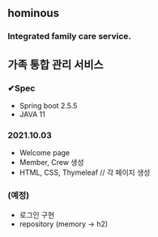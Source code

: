 ## hominous
### Integrated family care service.
## 가족 통합 관리 서비스
### ✔︎Spec
- Spring boot 2.5.5
- JAVA 11


### 2021.10.03
- Welcome page
- Member, Crew 생성
- HTML, CSS, Thymeleaf // 각 페이지 생성

### (예정)
- 로그인 구현
- repository (memory → h2)
